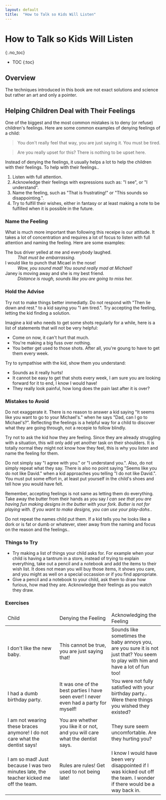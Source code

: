 ```yaml
---
layout: default
title:  "How to Talk so Kids Will Listen"
---
```


# How to Talk so Kids Will Listen
{:.no_toc}

* TOC
{:toc}

## Overview
The techniques introduced in this book are not exact solutions and science but rather an art and only a pointer. 

## Helping Children Deal with Their Feelings
One of the biggest and the most common mistakes is to deny (or refuse) children's feelings. Here are some common examples of denying feelings of a child:

> You don't really feel that way, you are just saying it. You must be tired.

> Are you really upset for this? There is nothing to be upset here.

Instead of denying the feelings, it usually helps a lot to help the children with their feelings. To help with their feelings..

1. Listen with full attention.
1. Acknowledge their feelings with expressions such as: "I see", or "I understand".
1. Name the feeling, such as "That is frustrating!" or "This sounds so disappointing.".
1. Try to fulfill their wishes, either in fantasy or at least making a note to be fulfilled when it is possible in the future.

### Name the Feeling
What is much more important than following this receipe is our attitude. It takes a lot of concentration and requires a lot of focus to listen with full attention and naming the feeling. Here are some examples:

<dl>
    <dt>The bus driver yelled at me and everybody laughed.</dt>
    <dd><em>That must be embarrassing.</em></dd>
    <dt>I would like to punch that Micael in the nose!</dt>
    <dd><em>Wow, you sound mad! You sound really mad at Michael!</em></dd>
    <dt>Janey is moving away and she is my best friend.</dt>
    <dd><em>Distance is rough, sounds like you are going to miss her.</em></dd>
</dl>

### Hold the Advise
Try not to make things better immediatly. Do not respond with "Then lie down and rest." to a kid saying you "I am tired.". Try accepting the feeling, letting the kid finding a solution.

Imagine a kid who needs to get some shots regularly for a while, here is a list of statements that will not be very helpful:

- Come on now, it can't hurt that much.
- You're making a big fuss over nothing.
- You better get used to those shots. After all, you're goung to have to get them every week.

Try to sympathise with the kid, show them you understand:

- Sounds as it really hurts!
- It cannot be easy to get that shots every week, I am sure you are looking forward for it to end, I know I would have!
- They really look painful, how long does the pain last after it is over? 

### Mistakes to Avoid
Do not exaggerate it. There is no reason to answer a kid saying "It seems like you want to go to your Michael's." when he says "Dad, can I go to Michael's?". Reflecting the feelings is a helpful way for a child to discover what they are going through, not a recepie to follow blindly.

Try not to ask the kid how they are feeling. Since they are already struggling with a situation, this will only add yet another task on their shoulders. It is totally normal they might not know how they feel, this is why you listen and name the feeling for them.

Do not simply say "I agree with you." or "I understand you.". Also, do not simply repeat what they say. There is also no point saying "Seems like you do not like David." when a kid approaches you telling "I do not like David.". You must put some effort in, at least put yourself in the child's shoes and tell how you would have felt.

Remember, accepting feelings is not same as letting them do everything. Take away the butter from their hands as you say _I can see that you are having fun making designs in the butter with your fork. Butter is not for playing with. If you want to make designs, you can use your play-dohs._.

Do not repeat the names child put them. If a kid tells you he looks like a dork or is fat or dumb or whatever, steer away from the naming and focus on the reason and the feelings..

### Things to Try
- Try making a list of things your child asks for. For example when your child is having a tantrum in a store, instead of trying to explain everything, take out a pencil and a notebook and add the items to their wish list. It does not mean you will buy those items, it shows you care, and you might as well on a special occassion or if you find appropriate.
- Give a pencil and a notebook to your child, ask them to draw how furious, how mad they are. Acknowledge their feelings as you watch they draw.


### Exercises
<table>
    <thead>
        <tr>
            <td style="width: 33%">Child</td>
            <td style="width: 33%">Denying the Feeling</td>
            <td style="width: 33%">Acknowledging the Feeling</td>
        </tr>
    </thead>
    <tbody>
        <tr>
            <td>I don't like the new baby.</td>
            <td>This cannot be true, you are just saying that!</td>
            <td>Sounds like sometimes the baby annoys you, are you sure it is not just that? You seem to play with him and have a lot of fun too!</td>
        </tr>
        <tr>
            <td>I had a dumb birthday party.</td>
            <td>It was one of the best parties I have seen ever! I never even had a party for myself!</td> 
            <td>You were not fully satisfied with your birthday party.. Were there things you wished they existed?</td>
        </tr>
        <tr>
            <td>I am not wearing these braces anymore! I do not care what the dentist says!</td>
            <td>You are whether you like it or not, and you will care what the dentist says.</td>
            <td>They sure seem uncomfortable. Are they hurting you?</td>
        </tr>
        <tr>
            <td>I am so mad! Just because I was two minutes late, the teacher kicked me off the team.</td>
            <td>Rules are rules! Get used to not being late!</td>
            <td>I know I would have been very disappointed if I was kicked out off the team. I wonder if there would be a way back in.</td>
        </tr>
    </tbody>
</table>